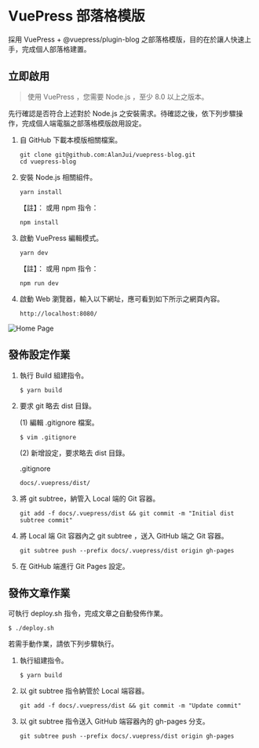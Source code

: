 # VuePress 部落格模版

採用 VuePress + @vuepress/plugin-blog 之部落格模版，目的在於讓人快速上手，完成個人部落格建置。

## 立即啟用

> 使用 VuePress ，您需要 Node.js ，至少 8.0 以上之版本。

先行確認是否符合上述對於 Node.js 之安裝需求。待確認之後，依下列步驟操作，完成個人端電腦之部落格模版啟用設定。

1. 自 GitHub 下載本模版相關檔案。
    ```shell
    git clone git@github.com:AlanJui/vuepress-blog.git
    cd vuepress-blog
    ```

2. 安裝 Node.js 相關組件。
    ```shell
    yarn install
    ```
    
    【註】： 或用 npm 指令：

    ```shell script
    npm install
    ```

3. 啟動 VuePress 編輯模式。
    ```shell
    yarn dev 
    ```
    
    【註】： 或用 npm 指令：
    
    ```shell script
    npm run dev
    ```

4. 啟動 Web 瀏覽器，輸入以下網址，應可看到如下所示之網頁內容。

    ```shell script
    http://localhost:8080/
    ```

![Home Page](./images/HomePage.png)


## 發佈設定作業

 1. 執行 Build 組建指令。

    ```
    $ yarn build
    ```

 2. 要求 git 略去 dist 目錄。

    (1) 編輯 .gitignore 檔案。

    ```
    $ vim .gitignore
    ```

    (2) 新增設定，要求略去 dist 目錄。

    .gitignore
    ```
    docs/.vuepress/dist/
    ```

 3. 將 git subtree，納管入 Local 端的 Git 容器。

    ```
    git add -f docs/.vuepress/dist && git commit -m "Initial dist subtree commit"
    ```

 4. 將 Local 端 Git 容器內之 git subtree ，送入 GitHub 端之 Git 容器。

    ```
    git subtree push --prefix docs/.vuepress/dist origin gh-pages
    ```

 5. 在 GitHub 端進行 Git Pages 設定。


## 發佈文章作業

可執行 deploy.sh 指令，完成文章之自動發佈作業。

```
$ ./deploy.sh
```

若需手動作業，請依下列步驟執行。

 1. 執行組建指令。

    ```
    $ yarn build
    ```


 2. 以 git subtree 指令納管於 Local 端容器。
   
    ```
    git add -f docs/.vuepress/dist && git commit -m "Update commit"
    ```

 3. 以 git subtree 指令送入 GitHub 端容器內的 gh-pages 分支。

    ```
    git subtree push --prefix docs/.vuepress/dist origin gh-pages
    ```


